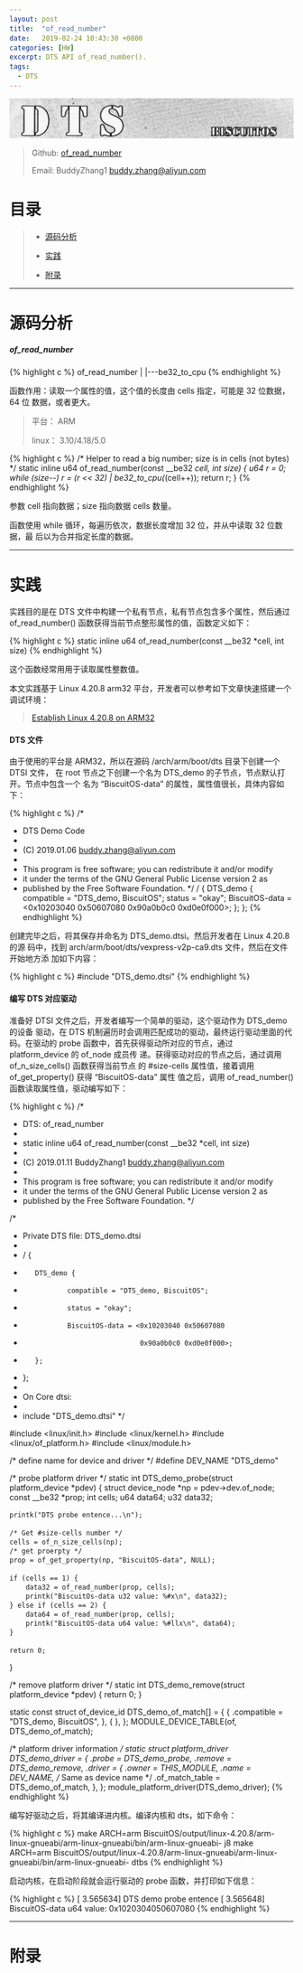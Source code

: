 ```yaml
---
layout: post
title:  "of_read_number"
date:   2019-02-24 10:43:30 +0800
categories: [HW]
excerpt: DTS API of_read_number().
tags:
  - DTS
---
```


![DTS](https://raw.githubusercontent.com/EmulateSpace/PictureSet/master/BiscuitOS/kernel/DEV000106.jpg)

> Github: [of_read_number](https://github.com/BiscuitOS/HardStack/tree/master/Device-Tree/kernel/API/of_read_number)
>
> Email: BuddyZhang1 <buddy.zhang@aliyun.com>

# 目录

> - [源码分析](#源码分析)
>
> - [实践](#实践)
>
> - [附录](#附录)

-----------------------------------

# <span id="源码分析">源码分析</span>

##### of_read_number

{% highlight c %}
of_read_number
|
|---be32_to_cpu
{% endhighlight %}

函数作用：读取一个属性的值，这个值的长度由 cells 指定，可能是 32 位数据，64 位
数据，或者更大。

> 平台： ARM
>
> linux： 3.10/4.18/5.0

{% highlight c %}
/* Helper to read a big number; size is in cells (not bytes) */
static inline u64 of_read_number(const __be32 *cell, int size)
{
    u64 r = 0;
    while (size--)
        r = (r << 32) | be32_to_cpu(*(cell++));
    return r;
}
{% endhighlight %}

参数 cell 指向数据；size 指向数据 cells 数量。

函数使用 while 循环，每遍历依次，数据长度增加 32 位，并从中读取 32 位数据，最
后以为合并指定长度的数据。

-------------------------------------------------

# <span id="实践">实践</span>

实践目的是在 DTS 文件中构建一个私有节点，私有节点包含多个属性，然后通过 
of_read_number() 函数获得当前节点整形属性的值，函数定义如下：

{% highlight c %}
static inline u64 of_read_number(const __be32 *cell, int size)
{% endhighlight %}

这个函数经常用用于读取属性整数值。

本文实践基于 Linux 4.20.8 arm32 平台，开发者可以参考如下文章快速搭建一个
调试环境：

> [Establish Linux 4.20.8 on ARM32](https://biscuitos.github.io/blog/Linux-4.20.8-arm32-Usermanual/)

#### DTS 文件

由于使用的平台是 ARM32，所以在源码 /arch/arm/boot/dts 目录下创建一个 DTSI 文件，
在 root 节点之下创建一个名为 DTS_demo 的子节点，节点默认打开。节点中包含一个
名为 “BiscuitOS-data” 的属性，属性值很长，具体内容如下：

{% highlight c %}
/*
 * DTS Demo Code
 *
 * (C) 2019.01.06 <buddy.zhang@aliyun.com>
 *
 * This program is free software; you can redistribute it and/or modify
 * it under the terms of the GNU General Public License version 2 as
 * published by the Free Software Foundation.
 */
/ {
        DTS_demo {
                compatible = "DTS_demo, BiscuitOS";
                status = "okay";
                BiscuitOS-data = <0x10203040 0x50607080
                                  0x90a0b0c0 0xd0e0f000>;
        };
};
{% endhighlight %}

创建完毕之后，将其保存并命名为 DTS_demo.dtsi。然后开发者在 Linux 4.20.8 的源
码中，找到 arch/arm/boot/dts/vexpress-v2p-ca9.dts 文件，然后在文件开始地方添
加如下内容：

{% highlight c %}
#include "DTS_demo.dtsi"
{% endhighlight %}

#### 编写 DTS 对应驱动

准备好 DTSI 文件之后，开发者编写一个简单的驱动，这个驱动作为 DTS_demo 的设备
驱动，在 DTS 机制遍历时会调用匹配成功的驱动，最终运行驱动里面的代码。在驱动的 
probe 函数中，首先获得驱动所对应的节点，通过 platform_device 的 of_node 成员传
递。获得驱动对应的节点之后，通过调用 of_n_size_cells() 函数获得当前节点
的 #size-cells 属性值，接着调用 of_get_property() 获得 “BiscuitOS-data” 属性
值之后，调用 of_read_number() 函数读取属性值，驱动编写如下：

{% highlight c %}
/*
 * DTS: of_read_number
 *
 * static inline u64 of_read_number(const __be32 *cell, int size)
 *
 * (C) 2019.01.11 BuddyZhang1 <buddy.zhang@aliyun.com>
 *
 * This program is free software; you can redistribute it and/or modify
 * it under the terms of the GNU General Public License version 2 as
 * published by the Free Software Foundation.
 */

/*
 * Private DTS file: DTS_demo.dtsi
 *
 * / {
 *        DTS_demo {
 *                compatible = "DTS_demo, BiscuitOS";
 *                status = "okay";
 *                BiscuitOS-data = <0x10203040 0x50607080
 *                                  0x90a0b0c0 0xd0e0f000>;
 *        };
 * };
 *
 * On Core dtsi:
 *
 * include "DTS_demo.dtsi"
 */

#include <linux/init.h>
#include <linux/kernel.h>
#include <linux/of_platform.h>
#include <linux/module.h>

/* define name for device and driver */
#define DEV_NAME "DTS_demo"

/* probe platform driver */
static int DTS_demo_probe(struct platform_device *pdev)
{
    struct device_node *np = pdev->dev.of_node;
    const __be32 *prop;
    int cells;
    u64 data64;
    u32 data32;

    printk("DTS probe entence...\n");

    /* Get #size-cells number */
    cells = of_n_size_cells(np);
    /* get proerpty */
    prop = of_get_property(np, "BiscuitOS-data", NULL);

    if (cells == 1) {
        data32 = of_read_number(prop, cells);
        printk("BiscuitOs-data u32 value: %#x\n", data32);
    } else if (cells == 2) {
        data64 = of_read_number(prop, cells);
        printk("BiscuitOS-data u64 value: %#llx\n", data64);
    }

    return 0;
}

/* remove platform driver */
static int DTS_demo_remove(struct platform_device *pdev)
{
    return 0;
}

static const struct of_device_id DTS_demo_of_match[] = {
    { .compatible = "DTS_demo, BiscuitOS",  },
    { },
};
MODULE_DEVICE_TABLE(of, DTS_demo_of_match);

/* platform driver information */
static struct platform_driver DTS_demo_driver = {
    .probe  = DTS_demo_probe,
    .remove = DTS_demo_remove,
    .driver = {
        .owner = THIS_MODULE,
        .name = DEV_NAME, /* Same as device name */
        .of_match_table = DTS_demo_of_match,
    },
};
module_platform_driver(DTS_demo_driver);
{% endhighlight %}

编写好驱动之后，将其编译进内核。编译内核和 dts，如下命令：

{% highlight c %}
make ARCH=arm BiscuitOS/output/linux-4.20.8/arm-linux-gnueabi/arm-linux-gnueabi/bin/arm-linux-gnueabi- j8
make ARCH=arm BiscuitOS/output/linux-4.20.8/arm-linux-gnueabi/arm-linux-gnueabi/bin/arm-linux-gnueabi- dtbs
{% endhighlight %}

启动内核，在启动阶段就会运行驱动的 probe 函数，并打印如下信息：

{% highlight c %}
[    3.565634] DTS demo probe entence
[    3.565648] BiscuitOS-data u64 value: 0x1020304050607080
{% endhighlight %}

---------------------------------------------

# <span id="">附录</span>


